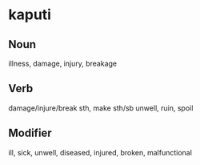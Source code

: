 kaputi
===

Noun
---

illness, damage, injury, breakage

Verb
---

damage/injure/break sth, make sth/sb unwell, ruin, spoil

Modifier
---

ill, sick, unwell, diseased, injured, broken, malfunctional